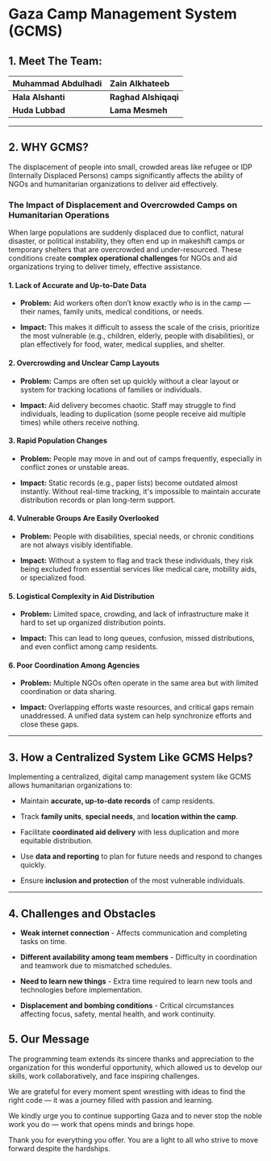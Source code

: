 # **Gaza Camp Management System (GCMS)**

## **1\. Meet The Team:**

| Muhammad Abdulhadi | Zain Alkhateeb |
| :---- | :---- |
| **Hala Alshanti** | **Raghad Alshiqaqi** |
| **Huda Lubbad** | **Lama Mesmeh** |

---

## **2\. WHY GCMS?**

The displacement of people into small, crowded areas like refugee or IDP (Internally Displaced Persons) camps significantly affects the ability of NGOs and humanitarian organizations to deliver aid effectively.

### **The Impact of Displacement and Overcrowded Camps on Humanitarian Operations**

When large populations are suddenly displaced due to conflict, natural disaster, or political instability, they often end up in makeshift camps or temporary shelters that are overcrowded and under-resourced. These conditions create **complex operational challenges** for NGOs and aid organizations trying to deliver timely, effective assistance.

#### **1\. Lack of Accurate and Up-to-Date Data**

* **Problem:** Aid workers often don’t know exactly *who* is in the camp — their names, family units, medical conditions, or needs.

* **Impact:** This makes it difficult to assess the scale of the crisis, prioritize the most vulnerable (e.g., children, elderly, people with disabilities), or plan effectively for food, water, medical supplies, and shelter.

#### **2\. Overcrowding and Unclear Camp Layouts**

* **Problem:** Camps are often set up quickly without a clear layout or system for tracking locations of families or individuals.

* **Impact:** Aid delivery becomes chaotic. Staff may struggle to find individuals, leading to duplication (some people receive aid multiple times) while others receive nothing.

#### **3\. Rapid Population Changes**

* **Problem:** People may move in and out of camps frequently, especially in conflict zones or unstable areas.

* **Impact:** Static records (e.g., paper lists) become outdated almost instantly. Without real-time tracking, it's impossible to maintain accurate distribution records or plan long-term support.

#### **4\. Vulnerable Groups Are Easily Overlooked**

* **Problem:** People with disabilities, special needs, or chronic conditions are not always visibly identifiable.

* **Impact:** Without a system to flag and track these individuals, they risk being excluded from essential services like medical care, mobility aids, or specialized food.

#### **5\. Logistical Complexity in Aid Distribution**

* **Problem:** Limited space, crowding, and lack of infrastructure make it hard to set up organized distribution points.

* **Impact:** This can lead to long queues, confusion, missed distributions, and even conflict among camp residents.

#### **6\. Poor Coordination Among Agencies**

* **Problem:** Multiple NGOs often operate in the same area but with limited coordination or data sharing.

* **Impact:** Overlapping efforts waste resources, and critical gaps remain unaddressed. A unified data system can help synchronize efforts and close these gaps.

---

## **3\. How a Centralized System Like GCMS Helps?**

Implementing a centralized, digital camp management system like GCMS allows humanitarian organizations to:

* Maintain **accurate, up-to-date records** of camp residents.

* Track **family units**, **special needs**, and **location within the camp**.

* Facilitate **coordinated aid delivery** with less duplication and more equitable distribution.

* Use **data and reporting** to plan for future needs and respond to changes quickly.

* Ensure **inclusion and protection** of the most vulnerable individuals.

---

## **4\. Challenges and Obstacles**

* **Weak internet connection** \- Affects communication and completing tasks on time.

* **Different availability among team members** \- Difficulty in coordination and teamwork due to mismatched schedules.

* **Need to learn new things** \- Extra time required to learn new tools and technologies before implementation.

* **Displacement and bombing conditions** \- Critical circumstances affecting focus, safety, mental health, and work continuity.

## **5\. Our Message**

The programming team extends its sincere thanks and appreciation to the organization for this wonderful opportunity, which allowed us to develop our skills, work collaboratively, and face inspiring challenges.

We are grateful for every moment spent wrestling with ideas to find the right code — it was a journey filled with passion and learning.

We kindly urge you to continue supporting Gaza and to never stop the noble work you do — work that opens minds and brings hope.

Thank you for everything you offer. You are a light to all who strive to move forward despite the hardships.

